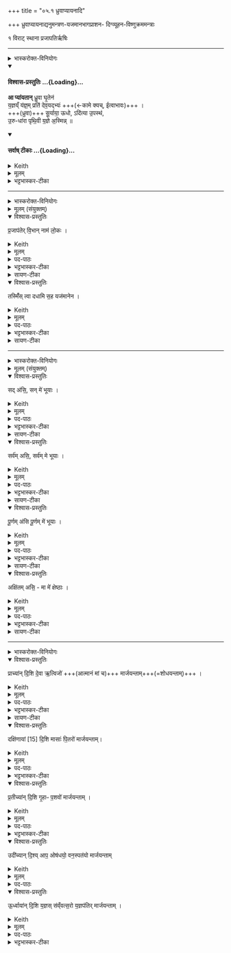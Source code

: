 +++
title = "०५.१ ध्रुवाप्यायनादि"

+++
ध्रुवाप्यायनाद्यनुमन्त्रण-यजमानभागप्राशन- दिग्व्यूहन-विष्णुक्रममन्त्राः

१ विराट् स्थाना
प्रजापतिर्ऋषिः


_______
<details><summary>भास्करोक्त-विनियोगः</summary>

1ध्रुवाम् आप्यायमानाम् अनुमन्त्रयते - आ प्यायतामिति । 
</details>
<div class="js_include" newlevelforh1="4" title="विश्वास-प्रस्तुतिः" unfilled url="/vedAH_yajuH/taittirIyam/sArasvata-vibhAgaH/saMhitA/Rk/vishvAsa-prastutiH/1/6_aiShTika-yAjamAnAdi/05_1_dhruvApyAyanAdi/02_A_pyAyatAn.md">
<details open><summary><h4>विश्वास-प्रस्तुतिः ...{Loading}...</h4></summary>

**आ प्या॑यतान्** ध्रु॒वा घृ॒तेन॑  
य॒ज्ञय्ँ य॑ज्ञ॒म् प्रति॑ देव॒यद्भ्यः॑ +++(←कामे क्यच्, ईत्वाभावः)+++ ।   
+++(ध्रुवा)+++ सू॒र्याया॒ ऊधो, ऽदि॑त्या उ॒पस्थ॑,  
उ॒रु-धा॑रा पृथि॒वी य॒ज्ञे अ॒स्मिन्न्  ॥
</details>
</div>
<div class="js_include" newlevelforh1="4" title="सर्वाष् टीकाः" unfilled url="/vedAH_yajuH/taittirIyam/sArasvata-vibhAgaH/saMhitA/Rk/sarvASh_TIkAH/1/6_aiShTika-yAjamAnAdi/05_1_dhruvApyAyanAdi/02_A_pyAyatAn.md">
<details open><summary><h4>सर्वाष् टीकाः ...{Loading}...</h4></summary>
<details><summary>Keith</summary>

Let the Dhruva swell with ghee,  
For each sacrifice for the worshippers;  
In the udder of the sun maiden, in the lap of Aditi,  
Broad streamed be the earth at this sacrifice.
</details>
<details><summary>मूलम्</summary>

आ प्या॑यतान्ध्रु॒वा घृ॒तेन॑ य॒ज्ञय्ँय॑ज्ञ॒म्प्रति॑ देव॒यद्भ्यः॑ ।   
सू॒र्याया॒ ऊधोऽदि॑त्या उ॒पस्थ॑ उ॒रुधा॑रा पृथि॒वी य॒ज्ञे अ॒स्मिन्न्  ॥
</details>
<details><summary>भट्टभास्कर-टीका</summary>

इयं विराट्त्रिष्टुप् ॥ **आप्यायतां** वर्धतां सदा पूर्यतां **घृतेन ध्रुवा** । **यज्ञंयज्ञं प्रति** सर्वेषु यज्ञेषु । वीप्सायां प्रतेः कर्म-प्रवचनीयत्वम् । **देवयद्भ्यः** देवानात्मन इच्छद्भ्यः । 'न छन्दस्य् अपुत्रस्य' इतीत्वाभावः । देवान् वा **देवयद्भ्यः** तृप्तान् क्रीडयद्भ्यः ऋत्विग्भ्यः । यथा तेभ्यः पर्याप्तं भवति तथा **आप्यायताम्** । द्वितीयपक्षे लसार्वधातुकानुदात्तत्वाभावश् छान्दसः । सैव ध्रुवा विशेष्यते - सूर्यायास्सूर्यवत्याः द्योस्तिष्ठद्गोस्थनीयायाः ऊधः अधोगतापीनभाग स्थानीया । 'सूर्याद्देवतायां चाप्' । अदित्या अदीनायाः पृथिव्या उत्तानायाः उत्सङ्गस्थाना; सर्वोपजीव्यत्वात् । देवमातुरेव वोपस्थ उत्सङ्गः, देवानामुपलालनस्थानत्वात् ।  

किञ्च - **उरुधारा** महाधारा सन्तत-प्रस्नवनी **पृथिवी** विस्तीर्णा । यद्वा - **उरुधारा पृथिवी** महार्थसाधनपृथिवीस्थानीया । तादृशी **ध्रुवा ऽस्मिन् यज्ञे** सर्वयज्ञार्थमाप्यायतामिति ॥
</details>
</details>
</div>




_______
<details><summary>भास्करोक्त-विनियोगः</summary>

2यजमानभागं प्राश्नाति - प्रजापतेरिति ॥ 
</details>
<details><summary>मूलम् (संयुक्तम्)</summary>

प्र॒जाप॑तेर्वि॒भान्नाम॑ लो॒कस्तस्मिँ॑स्त्वा दधामि स॒ह यज॑मानेन 
</details>
<details open><summary>विश्वास-प्रस्तुतिः</summary>

प्र॒जाप॑तेर् वि॒भान् नाम॑ लो॒कः  ।  
</details>
<details><summary>Keith</summary>

Prajapati's is the world called Vibhan. 
</details>
<details><summary>मूलम्</summary>

प्र॒जाप॑तेर्वि॒भान्नाम॑ लो॒कः  ।  
</details>
<details><summary>पद-पाठः</summary>

प्र॒जाप॑ते॒रिति॑ प्र॒जा-प॒तेः॒ । वि॒भानिति॑ वि-भान् । नाम॑ । लो॒कः । 
</details>

<details><summary>भट्टभास्कर-टीका</summary>

प्रजापतेर्लोको विभान् सूर्यादिभिर्यो विविधं भाति, सूर्यादिरहितं स्वतेजसा वा, स पुनरयं लोकः । 'अयं वै प्रजापतेः' इत्यादि ब्राह्मणम् ।
</details>

<details><summary>सायण-टीका</summary>

प्रजापतेरिति। कल्पः - ‘अथ यजमानभागं प्राश्नाति प्रजापतेर्विभान्नाम लोकस्तस्मिँस्त्वा दधामि सह यजमानेनेति’ इति।  

यद्यपि स्वर्गादिलोकाः सर्वे प्रजापतिना सृष्टत्वात्तत्संबन्धिनस्तथाऽप्यकर्मभूमित्वेन यजमानान्प्रति विशेषेण न भान्तीति नास्ति एतेषां विभाञ्‍शब्द-वाच्यः। 
</details>

<details open><summary>विश्वास-प्रस्तुतिः</summary>

तस्मिँ॑स् त्वा दधामि स॒ह यज॑मानेन ।
</details>
<details><summary>Keith</summary>

In it I place thee along with the sacrificer.
</details>
<details><summary>मूलम्</summary>

तस्मिँ॑स्त्वा दधामि स॒ह यज॑मानेन ।
</details>
<details><summary>पद-पाठः</summary>

तस्मि॑न् । त्वा॒ । द॒धा॒मि॒ । स॒ह । यज॑मानेन ।
</details>

<details><summary>भट्टभास्कर-टीका</summary>

तस्मिन् लोके त्वां दधामि स्थापयामि यजमानेन मया सह हे यजमानभाग ॥
</details>

<details><summary>सायण-टीका</summary>

विभान्नामके प्रजापतिसंबन्धिनि तस्मिन्भूलोके हविर्भागभक्षकेण यजमानेन मया सह त्वां स्थापयामि।
</details>


_______
<details><summary>भास्करोक्त-विनियोगः</summary>

3पूर्णपात्र आनीयमाने यजमानं वाचयति - सदसीत्यादि ॥ 
</details>
<details><summary>मूलम् (संयुक्तम्)</summary>

सद॑सि॒ सन्मे॑ भूया॒स्सर्व॑मसि॒ सर्व॑म्मे भूयाᳶ पू॒र्णम॑सि पू॒र्णम्मे॑ भूया॒ अक्षि॑तमसि॒ मा मे॑ क्षेष्ठाः 
</details>
<details open><summary>विश्वास-प्रस्तुतिः</summary>

सद् अ॑सि॒, सन् मे॑ भूयाः ।
</details>
<details><summary>Keith</summary>

Thou art real, be real for me; 
</details>
<details><summary>मूलम्</summary>

सद॑सि॒ सन्मे॑ भूयाः ।
</details>
<details><summary>पद-पाठः</summary>

सत् । अ॒सि॒ । सत् । मे॒ । भू॒याः॒ ।  
</details>

<details><summary>भट्टभास्कर-टीका</summary>

सत् सत्ताविष्टं यावत्किञ्चित्तत्सर्वं त्वमसि । तस्मात्त्वं सत्ताविष्टं सर्वं मे मम भूयाः भव, सर्वस्य सत्तासाधनं भूयाः, न किञ्चिदप्यसन्मे भूयात् । यद्वा - सत् शोभनमसि; तस्माद्यावत्किञ्चिच्छोभनं नः तत्सर्वं मे भूयाः,
</details>

<details><summary>सायण-टीका</summary>

सदसीति। कल्पः - ‘पूर्णपात्रे यजमानं वाचयति सादसि सन्मे भूयाः सर्वमसि सर्वं मे भूयाः पूर्णमसि पूर्णं मे भूया अक्षितमसि मा मे क्षेष्ठा इति’ इति।  
पूर्णपात्र आनीयमानेऽध्वर्युणेति शेषः। हे पूर्णपात्र त्वं सदसि संयवनादिकार्यकारितया शोभनमसि। अतो मम फलप्रदानेन सद्भूयाः शोभनं भूयाः। 
</details>


<details open><summary>विश्वास-प्रस्तुतिः</summary>

सर्व॑म् असि॒, सर्व॑म् मे भूयाः ।
</details>
<details><summary>Keith</summary>

thou art all, be all for me;
</details>
<details><summary>मूलम्</summary>

सर्व॑मसि॒ सर्व॑म्मे भूयाः ।
</details>
<details><summary>पद-पाठः</summary>

सर्व॑म् । अ॒सि॒ । सर्व॑म् । मे॒ । भू॒याः॒ ।  
</details>

<details><summary>भट्टभास्कर-टीका</summary>

सर्वं सर्वात्मकमसि, त्वत्तोन्यन्न किञ्चिदस्ति; तस्मात्सर्वमिष्टं मम त्वं भूयाः,
</details>

<details><summary>सायण-टीका</summary>

सर्वमसि व्युत्सेकेन वक्ष्यमाणेन प्राच्यादिसर्वदिग्व्याप्तमसि। अतो ममापेक्षितं सर्वं कार्यं कर्तुं क्षमं भूयाः। 
</details>

<details open><summary>विश्वास-प्रस्तुतिः</summary>

पू॒र्णम् अ॑सि पू॒र्णम् मे॑ भूयाः ।
</details>
<details><summary>Keith</summary>

thou art full, be full for me; 
</details>
<details><summary>मूलम्</summary>

पू॒र्णम॑सि पू॒र्णम्मे॑ भूयाः ।
</details>
<details><summary>पद-पाठः</summary>

पू॒र्णम् । अ॒सि॒ । पू॒र्णम् । मे॒ । भू॒याः॒ ।  
</details>

<details><summary>भट्टभास्कर-टीका</summary>

पूर्णं पर्याप्तं सर्वसमृद्धिभिः आप्यायितमसि । 'वा दान्तशान्त' इति निष्ठान्तो निपात्यते । तस्मात्त्वं मम पर्याप्तमभिमतं भूयाः । शोभनं च कृत्स्नं च पर्याप्तं च ममाभिमतं सम्पादयेति भावः ।
</details>

<details><summary>सायण-टीका</summary>

अद्भिः पूर्णमसि। अतो मम प्रयोजनं संपूर्णं कर्तुमुद्युक्तं भूयाः। 
</details>

<details open><summary>विश्वास-प्रस्तुतिः</summary>

अक्षि॑तम् असि॒ - मा मे॑ क्षेष्ठाः ।
</details>
<details><summary>Keith</summary>

thou art imperishable, perish not for me.
</details>
<details><summary>मूलम्</summary>

अक्षि॑तमसि॒ मा मे॑ क्षेष्ठाः ।
</details>
<details><summary>पद-पाठः</summary>

अक्षि॑तम् । अ॒सि॒ । मा । मे॒ । क्षे॒ष्ठाः॒ ।
</details>

<details><summary>भट्टभास्कर-टीका</summary>

अक्षितमनुपक्षीणमसि; तस्मान्मद्विषये मा क्षेष्ठाः क्षयं मा गाः, मित्रमिव वर्तस्वेति ॥
</details>

<details><summary>सायण-टीका</summary>

अक्षितमसि पूर्णत्वादेव क्षयरहितमसि। अतो मम कार्यकरणे मा क्षेष्ठाः क्षयं मा प्राप्नुहि।  
</details>

_______
<details><summary>भास्करोक्त-विनियोगः</summary>

4-8दिशो व्युत्सिञ्चति - प्राच्यामित्यादि ॥ अत्र ब्राह्मणम् । 'सर्वाणि वै भूतानि व्रतमुपयन्तमनूपयन्ति' इति । 
</details>
<details open><summary>विश्वास-प्रस्तुतिः</summary>

प्राच्या॑न् दि॒शि दे॒वा ऋ॒त्विजो॑ +++(आत्मानं मां च)+++ मार्जयन्ताम्+++(=शोधयन्ताम्)+++ ।
</details>
<details><summary>Keith</summary>

In the eastern quarter may the gods, the priests, make (me) bright; 
</details>
<details><summary>मूलम्</summary>

प्राच्या॑न्दि॒शि दे॒वा ऋ॒त्विजो॑ मार्जयन्ताम् ।
</details>
<details><summary>पद-पाठः</summary>

प्राच्या॑म् । दि॒शि । दे॒वाः । ऋ॒त्विजः॑ । मा॒र्ज॒य॒न्ता॒म् । 
</details>

<details><summary>भट्टभास्कर-टीका</summary>

ततः प्राच्यां दिशि व्यवस्थिताः ये देवा ऋत्विजश्च ते इदानीं मार्जयन्तां आत्मानं मां च शोधयन्ताम् । 'एष वै दर्शपूणमासयोरवभृथः' इत्यादि ब्राह्मणम् ।
</details>

<details><summary>सायण-टीका</summary>

प्राच्यां दिशीति। कल्पः - ‘दिशो व्यूहति प्राच्यां दिशि देवा ऋत्विजो मार्जयन्तां दक्षिणायां दिशि मासाः पितरो मार्जयन्तां प्रतीच्यां दिशि गृहाः पशवो मार्जयन्तामुदीच्यां दिश्याप ओषधयो वनस्पतयो मार्जयन्तामूर्ध्वायां दिशि यज्ञः संवत्सरो यज्ञपतिर्मार्जयन्तामिति’ इति।  

ऋत्विग्देवाद्यभिमानिनः सर्वे प्राणिनो यागं द्रष्टुं प्राच्यादिदिक्षु निवसन्ति।  
अत एव ब्राह्मणमाम्नायते – ‘सर्वाणि वै भूतानि व्रक्षमुपयन्तमनूपयन्ति’ इति। मासगृहादीनामचेतनत्वेऽपि तदभिमानिनः पुरुषा इह विवक्षिताः। अन्तर्धानादिशक्तियोगादेतेषामदर्शनमविरुद्धम्। त एते देवादयस्तस्यां तस्यां दिशि मार्जयन्तां शोधयन्ताम्।  
</details>


<details open><summary>विश्वास-प्रस्तुतिः</summary>

दक्षि॑णायां [15] दि॒शि मासाः॑ पि॒तरो॑ मार्जयन्ताम्।  
</details>
<details><summary>Keith</summary>

in the southern [1] quarter may the months, the fathers, make (me) bright; 
</details>
<details><summary>मूलम्</summary>

दक्षि॑णायां [15] दि॒शि मासाः॑ पि॒तरो॑ मार्जयन्ताम्।  
</details>
<details><summary>पद-पाठः</summary>

दक्षि॑णायाम् । दि॒शि । मासाः॑ । पि॒तरः॑ । मा॒र्ज॒य॒न्ता॒म् । 
</details>

<details><summary>भट्टभास्कर-टीका</summary>

एतेन दक्षिणायामित्यादयो व्याख्याताः । मासास्त्रिंशदहोरात्रात्मकाः । पितरस्स्वपित्रादयः, सोमपितृमदादयश्च ।
</details>
<details open><summary>विश्वास-प्रस्तुतिः</summary>

प्र॒तीच्या॑न् दि॒शि गृ॒हाᳶ प॒शवो॑ मार्जयन्ताम् ।  
</details>
<details><summary>Keith</summary>

in the western quarter may the houses, the cattle, make (me) bright; 
</details>
<details><summary>मूलम्</summary>

प्र॒तीच्या॑न्दि॒शि गृ॒हाᳶ प॒शवो॑ मार्जयन्ताम् ।  
</details>
<details><summary>पद-पाठः</summary>

प्र॒तीच्या॑म् । दि॒शि । गृ॒हाः । प॒शवः॑ । मा॒र्ज॒य॒न्ता॒म् । 
</details>

<details><summary>भट्टभास्कर-टीका</summary>

गृहा आवसथाः येषु निवसन्ति जन्तवः । पशवः द्विविधाः ग्राम्या आरण्याश्च द्विचतुष्पदात्मकाः दोहनवहनादिकार्यक्षमाः ।
</details>
<details open><summary>विश्वास-प्रस्तुतिः</summary>

उदी॑च्यान् दि॒श्य् आप॒ ओष॑धयो॒ वन॒स्पत॑यो मार्जयन्ताम्
</details>
<details><summary>Keith</summary>

in the northern quarter may the waters, the plants, the trees make (me) bright; 
</details>
<details><summary>मूलम्</summary>

उदी॑च्यान्दि॒श्याप॒ ओष॑धयो॒ वन॒स्पत॑यो मार्जयन्ताम्
</details>
<details><summary>पद-पाठः</summary>

उदी॑च्याम् । दि॒शि । आपः॑ । ओष॑धयः । वन॒स्पत॑यः । मा॒र्ज॒य॒न्ता॒म् । 
</details>


<details open><summary>विश्वास-प्रस्तुतिः</summary>

ऊ॒र्ध्वाया॑न् दि॒शि य॒ज्ञस् स॑व्ँवत्स॒रो य॒ज्ञप॑तिर् मार्जयन्ताम् ।
</details>
<details><summary>Keith</summary>

in the zenith may the sacrifice, the year, the lord of the sacrifice make (me) bright.
</details>
<details><summary>मूलम्</summary>

ऊ॒र्ध्वाया॑न् दि॒शि य॒ज्ञस्स॑व्ँवत्स॒रो य॒ज्ञप॑तिर्मार्जयन्ताम् ।
</details>
<details><summary>पद-पाठः</summary>

ऊ॒र्ध्वाया॑म् । दि॒शि । य॒ज्ञः । स॒व्ँव॒त्स॒र इति॑ सम्-व॒त्स॒रः । य॒ज्ञप॑ति॒रिति॑ य॒ज्ञ-प॒तिः॒ । मा॒र्ज॒य॒न्ता॒म् । 
</details>

<details><summary>भट्टभास्कर-टीका</summary>

यज्ञो दर्शपूर्णमासादिः । संवत्सरो द्वादशमासात्मकः । यज्ञपतिर्यजमानः, सृष्ट्यादिकृत्प्रजापतिर्वा । शिष्टं स्पष्टम् ॥
</details>

